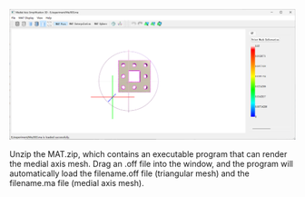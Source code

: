 ![client](pic\client.png)

Unzip the MAT.zip, which contains an executable program that can render the medial axis mesh. Drag an .off file into the window, and the program will automatically load the filename.off file (triangular mesh) and the filename.ma file (medial axis mesh).